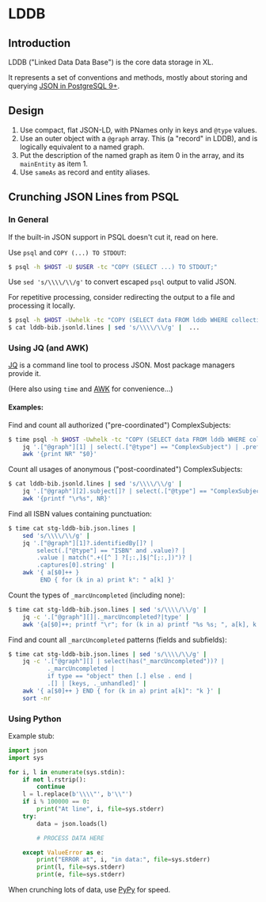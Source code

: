 # LDDB

## Introduction

LDDB ("Linked Data Data Base") is the core data storage in XL.

It represents a set of conventions and methods, mostly about storing and
querying [JSON in PostgreSQL 9+](https://www.postgresql.org/docs/current/static/functions-json.html).

## Design

1. Use compact, flat JSON-LD, with PNames only in keys and `@type` values.
2. Use an outer object with a `@graph` array. This (a "record" in LDDB), and is
   logically equivalent to a named graph.
3. Put the description of the named graph as item 0 in the array, and its
   `mainEntity` as item 1.
4. Use `sameAs` as record and entity aliases.

## Crunching JSON Lines from PSQL

### In General

If the built-in JSON support in PSQL doesn't cut it, read on here.

Use `psql` and `COPY (...) TO STDOUT`:

```bash
$ psql -h $HOST -U $USER -tc "COPY (SELECT ...) TO STDOUT;"
```

Use `sed 's/\\\\/\\/g'` to convert escaped `psql` output to valid JSON.

For repetitive processing, consider redirecting the output to a file and processing it locally.

```bash
$ psql -h $HOST -Uwhelk -tc "COPY (SELECT data FROM lddb WHERE collection = 'bib' AND deleted = false) TO stdout;" > lddb-bib.jsonld.lines
$ cat lddb-bib.jsonld.lines | sed 's/\\\\/\\/g' |  ...
```

### Using JQ (and AWK)

[JQ](https://stedolan.github.io/jq/) is a command line tool to process JSON.
Most package managers provide it.

(Here also using `time` and [AWK](https://en.wikipedia.org/wiki/AWK) for
convenience...)

#### Examples:

Find and count all authorized ("pre-coordinated") ComplexSubjects:

```bash
$ time psql -h $HOST -Uwhelk -tc "COPY (SELECT data FROM lddb WHERE collection = 'auth' AND deleted = false) TO STDOUT;" | sed 's/\\\\/\\/g' |
    jq '.["@graph"][1] | select(.["@type"] == "ComplexSubject") | .prefLabel' |
    awk '{print NR" "$0}'
```

Count all usages of anonymous ("post-coordinated") ComplexSubjects:

```bash
$ cat lddb-bib.jsonld.lines | sed 's/\\\\/\\/g' |
    jq '.["@graph"][2].subject[]? | select(.["@type"] == "ComplexSubject") | .prefLabel' |
    awk '{printf "\r%s", NR}'
```

Find all ISBN values containing punctuation:

```bash
$ time cat stg-lddb-bib.json.lines |
    sed 's/\\\\/\\/g' |
    jq '.["@graph"][1]?.identifiedBy[]? |
        select(.["@type"] == "ISBN" and .value)? |
        .value | match(".+([^ ] ?[;:,]$|^[;:,])")? |
        .captures[0].string' |
    awk '{ a[$0]++ }
         END { for (k in a) print k": " a[k] }'
```

Count the types of `_marcUncompleted` (including none):

```bash
$ time cat stg-lddb-bib.json.lines | sed 's/\\\\/\\/g' |
    jq -c '.["@graph"][]|._marcUncompleted?|type' |
    awk '{a[$0]++; printf "\r"; for (k in a) printf "%s %s; ", a[k], k }'
```

Find and count all `_marcUncompleted` patterns (fields and subfields):

```bash
$ time cat stg-lddb-bib.json.lines | sed 's/\\\\/\\/g' |
    jq -c '.["@graph"][] | select(has("_marcUncompleted"))? |
           ._marcUncompleted |
           if type == "object" then [.] else . end |
           .[] | [keys, ._unhandled]' |
    awk '{ a[$0]++ } END { for (k in a) print a[k]": "k }' |
    sort -nr
```

### Using Python

Example stub:

```python
import json
import sys

for i, l in enumerate(sys.stdin):
    if not l.rstrip():
        continue
    l = l.replace(b'\\\\"', b'\\"')
    if i % 100000 == 0:
        print("At line", i, file=sys.stderr)
    try:
        data = json.loads(l)

        # PROCESS DATA HERE

    except ValueError as e:
        print("ERROR at", i, "in data:", file=sys.stderr)
        print(l, file=sys.stderr)
        print(e, file=sys.stderr)
```

When crunching lots of data, use [PyPy](http://pypy.org/) for speed.
